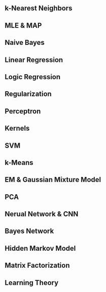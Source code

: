 ## k-Nearest Neighbors

## MLE & MAP

## Naive Bayes

## Linear Regression

## Logic Regression

## Regularization

## Perceptron

## Kernels

## SVM

## k-Means

## EM & Gaussian Mixture Model

## PCA

## Nerual Network & CNN

## Bayes Network

## Hidden Markov Model

## Matrix Factorization

## Learning Theory
